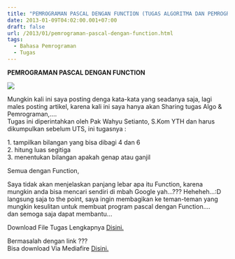 ```yaml
---
title: "PEMROGRAMAN PASCAL DENGAN FUNCTION (TUGAS ALGORITMA DAN PEMROGRAMAN)"
date: 2013-01-09T04:02:00.001+07:00
draft: false
url: /2013/01/pemrograman-pascal-dengan-function.html
tags:
  - Bahasa Pemrograman
  - Tugas
---
```


**PEMROGRAMAN PASCAL DENGAN FUNCTION**

[![](https://blogger.googleusercontent.com/img/b/R29vZ2xl/AVvXsEjYyQ_WuCCa1U2Tb9Z9gYtKShw8rZK0eZAwyM2s03nVLwNshhgKWXCf9c2pNvvedv1PsONRAvH3Kfu9u8LtNXnHG_d21rtPknE3pFxgCoblSUiMoV53N5rngJhnkwidRnOKqZZOiUuj4uw/s200/T.jpg)](https://blogger.googleusercontent.com/img/b/R29vZ2xl/AVvXsEjYyQ_WuCCa1U2Tb9Z9gYtKShw8rZK0eZAwyM2s03nVLwNshhgKWXCf9c2pNvvedv1PsONRAvH3Kfu9u8LtNXnHG_d21rtPknE3pFxgCoblSUiMoV53N5rngJhnkwidRnOKqZZOiUuj4uw/s1600/T.jpg)

Mungkin kali ini saya posting denga kata-kata yang seadanya saja, lagi males posting artikel, karena kali ini saya hanya akan Sharing tugas Algo & Pemrograman,....  
Tugas ini diperintahkan oleh Pak Wahyu Setianto, S.Kom YTH dan harus dikumpulkan sebelum UTS, ini tugasnya :

1\. tampilkan bilangan yang bisa dibagi 4 dan 6  
2\. hitung luas segitiga  
3\. menentukan bilangan apakah genap atau ganjil

Semua dengan Function,

Saya tidak akan menjelaskan panjang lebar apa itu Function, karena mungkin anda bisa mencari sendiri di mbah Google yah...??? Heheheh...:D  
langsung saja to the point, saya ingin membagikan ke teman-teman yang mungkin kesulitan untuk membuat program pascal dengan Function....  
dan semoga saja dapat membantu...

Download File Tugas Lengkapnya [Disini.](http://www.ziddu.com/download/21295857/TugasAlgoFunction-12.240.0001.zip.html)

Bermasalah dengan link ???  
Bisa download Via Mediafire [Disini.](http://www.mediafire.com/?94hbjrwke6kcozf)
